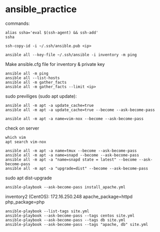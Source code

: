# ansible_practice

commands:


```
alias ssha='eval $(ssh-agent) && ssh-add'
ssha

ssh-copy-id -i ~/.ssh/ansible.pub <ip>
```

```
ansible all --key-file ~/.ssh/ansible -i inventory -m ping
```


Make ansible.cfg file for inventory & private key

```
ansible all -m ping
ansible all --list-hosts
ansible all -m gather_facts
ansible all -m gather_facts --limit <ip>
```

sudo previliges (sudo apt update): 

```
ansible all -m apt -a update_cache=true
ansible all -m apt -a update_cache=true --become --ask-become-pass
```

```
ansible all -m apt -a name=vim-nox --become --ask-become-pass
```

check on server
```
which vim
apt search vim-nox
```

```
ansible all -m apt -a name=tmux --become --ask-become-pass
ansible all -m apt -a name=snapd --become --ask-become-pass
ansible all -m apt -a "name=snapd state = latest" --become --ask-become-pass
ansible all -m apt -a "upgrade=dist" --become --ask-become-pass
```

sudo apt dist-upgrade


```
ansible-playbook --ask-become-pass install_apache.yml
```

inventory2 (CentOS):
172.16.250.248 apache_package=httpd php_package=php



```
ansible-playbook --list-tags site.yml
ansible-playbook --ask-become-pass --tags centos site.yml
ansible-playbook --ask-become-pass --tags db site.yml
ansible-playbook --ask-become-pass --tags "apache, db" site.yml
```


